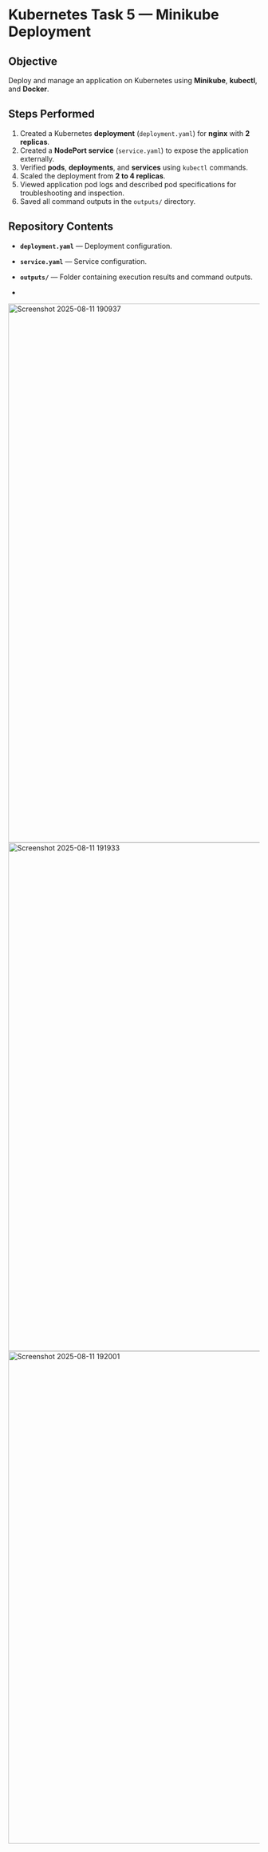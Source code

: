 
# **Kubernetes Task 5 — Minikube Deployment**

## **Objective**

Deploy and manage an application on Kubernetes using **Minikube**, **kubectl**, and **Docker**.

## **Steps Performed**

1. Created a Kubernetes **deployment** (`deployment.yaml`) for **nginx** with **2 replicas**.
2. Created a **NodePort service** (`service.yaml`) to expose the application externally.
3. Verified **pods**, **deployments**, and **services** using `kubectl` commands.
4. Scaled the deployment from **2 to 4 replicas**.
5. Viewed application pod logs and described pod specifications for troubleshooting and inspection.
6. Saved all command outputs in the `outputs/` directory.

## **Repository Contents**

* **`deployment.yaml`** — Deployment configuration.
* **`service.yaml`** — Service configuration.
* **`outputs/`** — Folder containing execution results and command outputs.

* 

<img width="1918" height="1078" alt="Screenshot 2025-08-11 190937" src="https://github.com/user-attachments/assets/4b609687-967f-4e9c-9f23-e35b4701de0d" />
<img width="1918" height="1017" alt="Screenshot 2025-08-11 191933" src="https://github.com/user-attachments/assets/19493aca-71ab-40ce-8552-1e33e73d73b7" />
<img width="1918" height="985" alt="Screenshot 2025-08-11 192001" src="https://github.com/user-attachments/assets/ac6a4333-a05f-4f06-9643-fc8993bbf020" />
